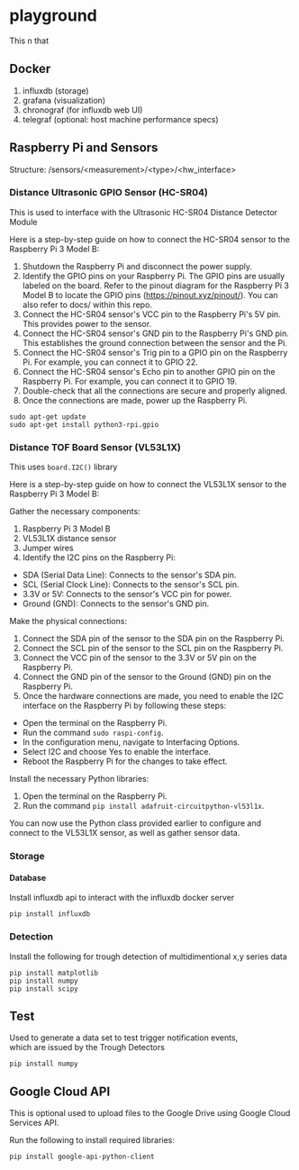 # playground

This n that

## Docker

1. influxdb (storage)
2. grafana (visualization)
3. chronograf (for influxdb web UI)
4. telegraf (optional: host machine performance specs)

## Raspberry Pi and Sensors

Structure: /sensors/\<measurement\>/\<type\>/\<hw_interface\>

### Distance Ultrasonic GPIO Sensor (HC-SR04)

This is used to interface with the Ultrasonic HC-SR04 Distance Detector Module

Here is a step-by-step guide on how to connect the HC-SR04 sensor to the Raspberry Pi 3 Model B:
1. Shutdown the Raspberry Pi and disconnect the power supply.
2. Identify the GPIO pins on your Raspberry Pi. The GPIO pins are usually labeled on the board. Refer to the pinout diagram for the Raspberry Pi 3 Model B to locate the GPIO pins (https://pinout.xyz/pinout/). You can also refer to docs/ within this repo.
3. Connect the HC-SR04 sensor's VCC pin to the Raspberry Pi's 5V pin. This provides power to the sensor.
4. Connect the HC-SR04 sensor's GND pin to the Raspberry Pi's GND pin. This establishes the ground connection between the sensor and the Pi.
5. Connect the HC-SR04 sensor's Trig pin to a GPIO pin on the Raspberry Pi. For example, you can connect it to GPIO 22.
6. Connect the HC-SR04 sensor's Echo pin to another GPIO pin on the Raspberry Pi. For example, you can connect it to GPIO 19.
7. Double-check that all the connections are secure and properly aligned.
8. Once the connections are made, power up the Raspberry Pi.

`sudo apt-get update`\
`sudo apt-get install python3-rpi.gpio`

### Distance TOF Board Sensor (VL53L1X)

This uses `board.I2C()` library

Here is a step-by-step guide on how to connect the VL53L1X sensor to the Raspberry Pi 3 Model B:

Gather the necessary components:
1. Raspberry Pi 3 Model B
2. VL53L1X distance sensor
3. Jumper wires
4. Identify the I2C pins on the Raspberry Pi:
- SDA (Serial Data Line): Connects to the sensor's SDA pin.
- SCL (Serial Clock Line): Connects to the sensor's SCL pin.
- 3.3V or 5V: Connects to the sensor's VCC pin for power.
- Ground (GND): Connects to the sensor's GND pin.

Make the physical connections:
1. Connect the SDA pin of the sensor to the SDA pin on the Raspberry Pi.
2. Connect the SCL pin of the sensor to the SCL pin on the Raspberry Pi.
3. Connect the VCC pin of the sensor to the 3.3V or 5V pin on the Raspberry Pi.
4. Connect the GND pin of the sensor to the Ground (GND) pin on the Raspberry Pi.
5. Once the hardware connections are made, you need to enable the I2C interface on the Raspberry Pi by following these steps:

- Open the terminal on the Raspberry Pi.
- Run the command `sudo raspi-config`.
- In the configuration menu, navigate to Interfacing Options.
- Select I2C and choose Yes to enable the interface.
- Reboot the Raspberry Pi for the changes to take effect.

Install the necessary Python libraries:
1. Open the terminal on the Raspberry Pi.
2. Run the command `pip install adafruit-circuitpython-vl53l1x`.

You can now use the Python class provided earlier to configure and connect to the VL53L1X sensor, as well as gather sensor data.

### Storage

#### Database

Install influxdb api to interact with the influxdb docker server

`pip install influxdb`

### Detection

Install the following for trough detection of multidimentional x,y series data

`pip install matplotlib`\
`pip install numpy`\
`pip install scipy`

## Test

Used to generate a data set to test trigger notification events,\
which are issued by the Trough Detectors

`pip install numpy`

## Google Cloud API

This is optional used to upload files to the Google Drive using Google Cloud Services API.

Run the following to install required libraries:

`pip install google-api-python-client`
